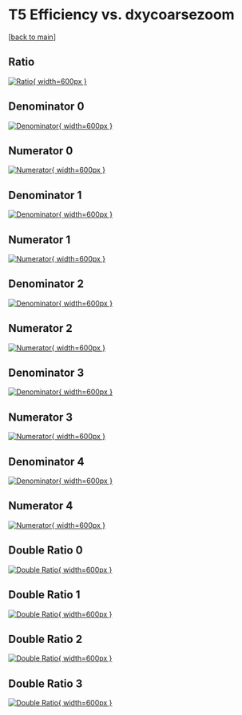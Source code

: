 # T5 Efficiency vs. dxycoarsezoom

[[back to main](./)]



## Ratio

[![Ratio](../mtv/var/T5_base_11_1_eff_dxycoarsezoom.png){ width=600px }](../mtv/var/T5_base_11_1_eff_dxycoarsezoom.pdf)

## Denominator 0

[![Denominator](../mtv/den/T5_base_11_1_eff_dxycoarsezoom_den0.png){ width=600px }](../mtv/den/T5_base_11_1_eff_dxycoarsezoom_den0.pdf)

## Numerator 0

[![Numerator](../mtv/num/T5_base_11_1_eff_dxycoarsezoom_num0.png){ width=600px }](../mtv/num/T5_base_11_1_eff_dxycoarsezoom_num0.pdf)

## Denominator 1

[![Denominator](../mtv/den/T5_base_11_1_eff_dxycoarsezoom_den1.png){ width=600px }](../mtv/den/T5_base_11_1_eff_dxycoarsezoom_den1.pdf)

## Numerator 1

[![Numerator](../mtv/num/T5_base_11_1_eff_dxycoarsezoom_num1.png){ width=600px }](../mtv/num/T5_base_11_1_eff_dxycoarsezoom_num1.pdf)

## Denominator 2

[![Denominator](../mtv/den/T5_base_11_1_eff_dxycoarsezoom_den2.png){ width=600px }](../mtv/den/T5_base_11_1_eff_dxycoarsezoom_den2.pdf)

## Numerator 2

[![Numerator](../mtv/num/T5_base_11_1_eff_dxycoarsezoom_num2.png){ width=600px }](../mtv/num/T5_base_11_1_eff_dxycoarsezoom_num2.pdf)

## Denominator 3

[![Denominator](../mtv/den/T5_base_11_1_eff_dxycoarsezoom_den3.png){ width=600px }](../mtv/den/T5_base_11_1_eff_dxycoarsezoom_den3.pdf)

## Numerator 3

[![Numerator](../mtv/num/T5_base_11_1_eff_dxycoarsezoom_num3.png){ width=600px }](../mtv/num/T5_base_11_1_eff_dxycoarsezoom_num3.pdf)

## Denominator 4

[![Denominator](../mtv/den/T5_base_11_1_eff_dxycoarsezoom_den4.png){ width=600px }](../mtv/den/T5_base_11_1_eff_dxycoarsezoom_den4.pdf)

## Numerator 4

[![Numerator](../mtv/num/T5_base_11_1_eff_dxycoarsezoom_num4.png){ width=600px }](../mtv/num/T5_base_11_1_eff_dxycoarsezoom_num4.pdf)

## Double Ratio 0

[![Double Ratio](../mtv/ratio/T5_base_11_1_eff_dxycoarsezoom_ratio0.png){ width=600px }](../mtv/ratio/T5_base_11_1_eff_dxycoarsezoom_ratio0.pdf)

## Double Ratio 1

[![Double Ratio](../mtv/ratio/T5_base_11_1_eff_dxycoarsezoom_ratio1.png){ width=600px }](../mtv/ratio/T5_base_11_1_eff_dxycoarsezoom_ratio1.pdf)

## Double Ratio 2

[![Double Ratio](../mtv/ratio/T5_base_11_1_eff_dxycoarsezoom_ratio2.png){ width=600px }](../mtv/ratio/T5_base_11_1_eff_dxycoarsezoom_ratio2.pdf)

## Double Ratio 3

[![Double Ratio](../mtv/ratio/T5_base_11_1_eff_dxycoarsezoom_ratio3.png){ width=600px }](../mtv/ratio/T5_base_11_1_eff_dxycoarsezoom_ratio3.pdf)

